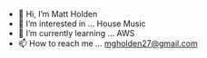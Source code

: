 - 👋 Hi, I’m Matt Holden
- 👀 I’m interested in ... House Music
- 🌱 I’m currently learning ... AWS
- 📫 How to reach me ... mgholden27@gmail.com

<!---
mattgholden/mattgholden is a ✨ special ✨ repository because its `README.md` (this file) appears on your GitHub profile.
You can click the Preview link to take a look at your changes.
--->
